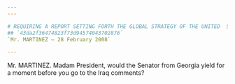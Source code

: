 ```yaml
---
---

# REQUIRING A REPORT SETTING FORTH THE GLOBAL STRATEGY OF THE UNITED  STATES TO COMBAT AND DEFEAT AL QAEDA AND ITS AFFILIATES--MOTION TO  PROCEED
## `43da2f36474823f73d94574043702876`
`Mr. MARTINEZ — 28 February 2008`

---
```



Mr. MARTINEZ. Madam President, would the Senator from Georgia yield 
for a moment before you go to the Iraq comments?